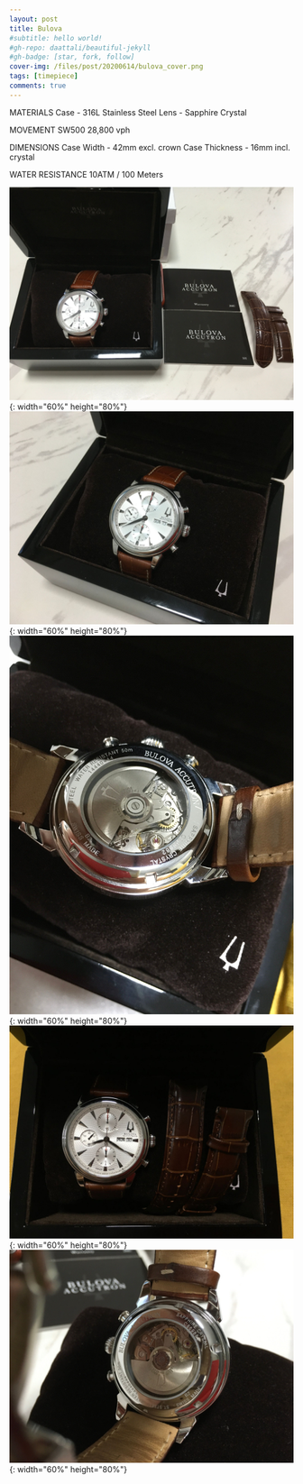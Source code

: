 ```yaml
---
layout: post
title: Bulova
#subtitle: hello world!
#gh-repo: daattali/beautiful-jekyll
#gh-badge: [star, fork, follow]
cover-img: /files/post/20200614/bulova_cover.png
tags: [timepiece]
comments: true
---
```


MATERIALS
Case - 316L Stainless Steel
Lens - Sapphire Crystal

MOVEMENT
SW500 28,800 vph

DIMENSIONS
Case Width - 42mm excl. crown
Case Thickness - 16mm incl. crystal

WATER RESISTANCE
10ATM / 100 Meters


![title](/files/post/20200614/bulova_1.jpeg){: width="60%" height="80%"}
![title](/files/post/20200614/bulova_2.jpeg){: width="60%" height="80%"}
![title](/files/post/20200614/bulova_3.jpeg){: width="60%" height="80%"}
![title](/files/post/20200614/bulova_4.jpeg){: width="60%" height="80%"}
![title](/files/post/20200614/bulova_5.jpeg){: width="60%" height="80%"}

